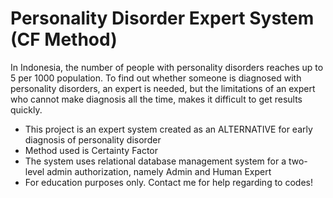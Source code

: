 # Personality Disorder Expert System (CF Method)
In Indonesia, the number of people with personality disorders reaches up to 5 per 1000 population. To find out whether someone is diagnosed with personality disorders, an expert is needed, but the limitations of an expert who cannot make diagnosis all the time, makes it difficult to get results quickly.

- This project is an expert system created as an ALTERNATIVE for early diagnosis of personality disorder
- Method used is Certainty Factor
- The system uses relational database management system for a two-level admin authorization, namely Admin and Human Expert
- For education purposes only. Contact me for help regarding to codes! 
